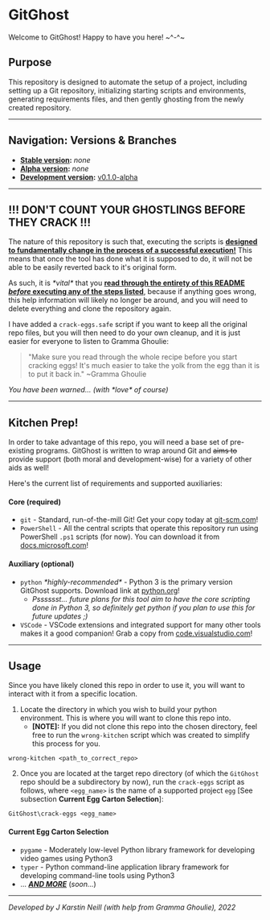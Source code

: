 # GitGhost

Welcome to GitGhost! Happy to have you here! \~^-^\~


## Purpose

This repository is designed to automate the setup of a project, including setting up a Git repository, initializing starting scripts and environments, generating requirements files, and then gently ghosting from the newly created repository.


---


## Navigation: Versions & Branches

- **<ins>[Stable version][1]</ins>:**       *none*
- **<ins>[Alpha version][2]</ins>:**        *none*
- **<ins>[Development version][3]</ins>:**  [v0.1.0-alpha][5]


[1]: <https://github.com/jkarstin/GitGhost> "Stable branch (default)"
[2]: <https://github.com/jkarstin/GitGhost/tree/alpha> "Alpha branch"
[3]: <https://github.com/jkarstin/GitGhost/tree/dev> "Development branch"
[5]: <https://github.com/jkarstin/GitGhost/milestone/1> "Alpha Build v0.1.0-alpha Milestone"

---


## !!! DON'T COUNT YOUR GHOSTLINGS BEFORE THEY CRACK !!!

The nature of this repository is such that, executing the scripts is **<ins>designed to fundamentally change in the process of a successful execution!</ins>** This means that once the tool has done what it is supposed to do, it will not be able to be easily reverted back to it's original form.

As such, it is *\*vital\** that you **<ins>read through the entirety of this README *before* executing any of the steps listed</ins>**, because if anything goes wrong, this help information will likely no longer be around, and you will need to delete everything and clone the repository again.

I have added a `crack-eggs.safe` script if you want to keep all the original repo files, but you will then need to do your own cleanup, and it is just easier for everyone to listen to Gramma Ghoulie:

> "Make sure you read through the whole recipe before you start cracking eggs! It's much easier to take the yolk from the egg than it is to put it back in." ~Gramma Ghoulie

*You have been warned... (with \*love\* of course)*


---


## Kitchen Prep!

In order to take advantage of this repo, you will need a base set of pre-existing programs. GitGhost is written to wrap around Git and ~~aims to~~ provide support (both moral and development-wise) for a variety of other aids as well!

Here's the current list of requirements and supported auxiliaries:


#### Core (required)

- `git` - Standard, run-of-the-mill Git! Get your copy today at [git-scm.com][10]!
- `PowerShell` - All the central scripts that operate this repository run using PowerShell `.ps1` scripts (for now). You can download it from [docs.microsoft.com][11]!


#### Auxiliary (optional)

- `python` *\*highly-recommended\** - Python 3 is the primary version GitGhost supports. Download link at [python.org][12]!
    + *Psssssst... future plans for this tool aim to have the core scripting done in Python 3, so definitely get python if you plan to use this for future updates ;)*
- `VSCode` - VSCode extensions and integrated support for many other tools makes it a good companion! Grab a copy from [code.visualstudio.com][13]!


[10]: <https://git-scm.com/downloads> "Git downloads"
[11]: <https://docs.microsoft.com/en-us/powershell/scripting/install/installing-powershell?view=powershell-7.2> "PowerShell installations"
[12]: <https://www.python.org/downloads/> "Python downloads"
[13]: <https://code.visualstudio.com/> "VSCode downloads"


---


## Usage

Since you have likely cloned this repo in order to use it, you will want to interact with it from a specific location.

1. Locate the directory in which you wish to build your python environment. This is where you will want to clone this repo into.
    - **[NOTE]:** If you did not clone this repo into the chosen directory, feel free to run the `wrong-kitchen` script which was created to simplify this process for you.

```
wrong-kitchen <path_to_correct_repo>
```

2. Once you are located at the target repo directory (of which the `GitGhost` repo should be a subdirectory by now), run the `crack-eggs` script as follows, where `<egg_name>` is the name of a supported project `egg` [See subsection **Current Egg Carton Selection**]:

```
GitGhost\crack-eggs <egg_name>
```


#### Current Egg Carton Selection

- `pygame` - Moderately low-level Python library framework for developing video games using Python3
- `typer`  - Python command-line application library framework for developing command-line tools using Python3
- ... ***<ins>AND MORE</ins>*** (*soon...*)


---


*Developed by J Karstin Neill (with help from Gramma Ghoulie), 2022*
